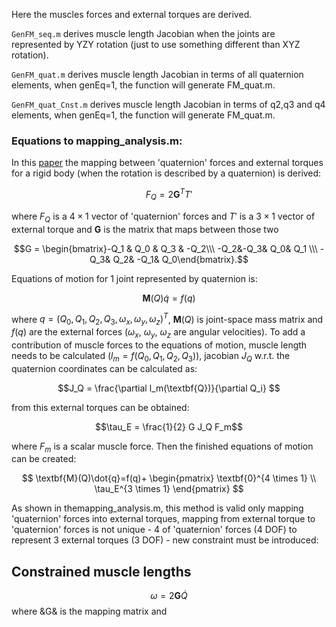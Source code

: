 Here the muscles forces and external torques are derived.

`GenFM_seq.m` derives muscle length Jacobian when the joints are represented by YZY rotation (just to use something different than XYZ rotation).

`GenFM_quat.m` derives muscle length Jacobian in terms of all quaternion elements, when genEq=1, the function will generate FM_quat.m.

`GenFM_quat_Cnst.m` derives muscle length Jacobian in terms of q2,q3 and q4 elements, when genEq=1, the function will generate FM_quat.m.

### Equations to mapping_analysis.m:

In this [paper](https://arxiv.org/abs/0811.2889) the mapping between 'quaternion' forces and external torques for a rigid body (when the rotation is described by a quaternion) is derived:

$$\textit{F}_Q = 2\textbf{G}^TT'$$

where $\textit{F}_Q$ is a $4 \times 1$ vector of 'quaternion' forces and $T'$ is a $3 \times 1$ vector of external torque and $\textbf{G}$ is the matrix that maps between those two

$$G = \begin{bmatrix}-Q_1 & Q_0 & Q_3 & -Q_2\\\ -Q_2&-Q_3& Q_0& Q_1 \\\ -Q_3& Q_2& -Q_1& Q_0\end{bmatrix}.$$

Equations of motion for 1 joint represented by quaternion is:

$$\textbf{M}(Q)\dot{q}=f(q)$$

where $q = (Q_0,Q_1,Q_2,Q_3,\omega_x,\omega_y,\omega_z)^T$, $\textbf{M}(Q)$ is joint-space mass matrix and $f(q)$ are the external forces ($\omega_x$, $\omega_y$, $\omega_z$ are angular velocities).
To add a contribution of muscle forces to the equations of motion, muscle length needs to be calculated ($l_m = f(Q_0,Q_1,Q_2,Q_3)$), jacobian $J_Q$ w.r.t. the quaternion coordinates can be calculated as:

$$J_Q = \frac{\partial l_m(\textbf{Q})}{\partial Q_i} $$

from this external torques can be obtained:

$$\tau_E = \frac{1}{2} G J_Q F_m$$

where $F_m$ is a scalar muscle force. Then the finished equations of motion can be created:

$$
\textbf{M}(Q)\dot{q}=f(q)+
\begin{pmatrix}
\textbf{0}^{4 \times 1} \\
\tau_E^{3 \times 1}
\end{pmatrix}
$$

As shown in themapping_analysis.m, this method is valid only mapping 'quaternion' forces into external torques, mapping from external torque to 'quaternion' forces is not unique - 4 of 'quaternion' forces (4 DOF) to represent 3 external torques (3 DOF) - new constraint must be introduced:

## Constrained muscle lengths
$$\omega=2 \textbf{G} \dot{Q}$$
where &G& is the mapping matrix and
